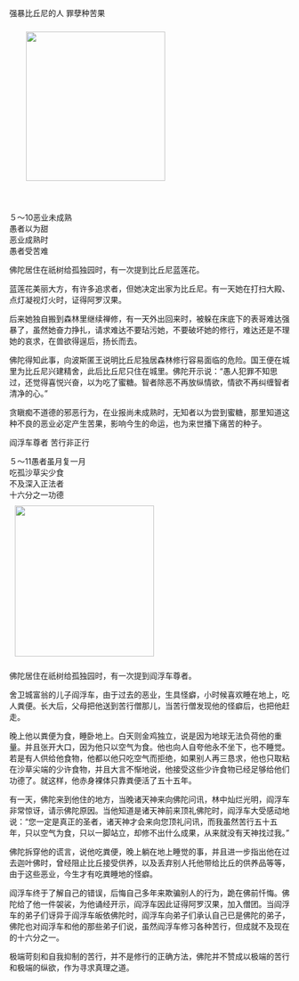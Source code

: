 强暴比丘尼的人 罪孽种苦果

<div class="e2">
<img src="images/fjj-25-1.gif" width="250" height="268" hspace="30" vspace="10" align="middle"/>
<div>
<p>&nbsp;</p> <p></p> <p> ５～10恶业未成熟<br>
 愚者以为甜<br>
 恶业成熟时<br>
 愚者受苦难</p>
</div>
</div>

佛陀居住在祇树给孤独园时，有一次提到比丘尼蓝莲花。

蓝莲花美丽大方，有许多追求者，但她决定出家为比丘尼。有一天她在打扫大殿、点灯凝视灯火时，证得阿罗汉果。

后来她独自搬到森林里继续禅修，有一天外出回来时，被躲在床底下的表哥难达强暴了，虽然她奋力挣扎，请求难达不要玷污她，不要破坏她的修行，难达还是不理她的哀求，在兽欲得逞后，扬长而去。

佛陀得知此事，向波斯匿王说明比丘尼独居森林修行容易面临的危险。国王便在城里为比丘尼兴建精舍，此后比丘尼只住在城里。佛陀开示说：“愚人犯罪不知思过，还觉得喜悦兴奋，以为吃了蜜糖。智者除恶不再放纵情欲，情欲不再纠缠智者清净的心。”

贪瞋痴不道德的邪恶行为，在业报尚未成熟时，无知者以为尝到蜜糖，那里知道这种不良的恶业必定产生苦果，影响今生的命运，也为来世播下痛苦的种子。

阎浮车尊者 苦行非正行

<div class="e2">
<div>
５～11愚者虽月复一月<br>
 吃孤沙草尖少食<br>
 不及深入正法者<br>
 十六分之一功德
</div>
<img src="images/fjj-25-2.gif" width="250" height="271" hspace="10" vspace="10"/>
</div>

佛陀居住在祇树给孤独园时，有一次提到阎浮车尊者。

舍卫城富翁的儿子阎浮车，由于过去的恶业，生具怪癖，小时候喜欢睡在地上，吃人粪便。长大后，父母把他送到苦行僧那儿，当苦行僧发现他的怪癖后，也把他赶走。

晚上他以粪便为食，睡卧地上。白天则金鸡独立，说是因为地球无法负荷他的重量。并且张开大口，因为他只以空气为食。他也向人自夸他永不坐下，也不睡觉。若是有人供给他食物，他都以他只吃空气而拒绝，如果别人再三恳求，他也只取粘在沙草尖端的少许食物，并且大言不惭地说，他接受这些少许食物已经足够给他们功德了。就这样，他赤身裸体只靠粪便活了五十五年。

有一天，佛陀来到他住的地方，当晚诸天神来向佛陀问讯，林中灿烂光明，阎浮车非常惊讶，请示佛陀原因。当他知道是诸天神前来顶礼佛陀时，阎浮车大受感动地说：“您一定是真正的圣者，诸天神才会来向您顶礼问讯，而我虽然苦行五十五年，只以空气为食，只以一脚站立，却修不出什么成果，从来就没有天神找过我。”

佛陀拆穿他的谎言，说他吃粪便，晚上躺在地上睡觉的事，并且进一步指出他在过去迦叶佛时，曾经阻止比丘接受供养，以及丢弃别人托他带给比丘的供养品等等，由于这些恶业，今生才有吃粪睡地的怪癖。

阎浮车终于了解自己的错误，后悔自己多年来欺骗别人的行为，跪在佛前忏悔。佛陀给了他一件袈裟，为他诵经开示，阎浮车因此证得阿罗汉果，加入僧团。当阎浮车的弟子们讶异于阎浮车皈依佛陀时，阎浮车向弟子们承认自己已是佛陀的弟子，佛陀也对阎浮车和他的那些弟子们说，虽然阎浮车修习各种苦行，但成就不及现在的十六分之一。

极端苛刻和自我抑制的苦行，并不是修行的正确方法，佛陀并不赞成以极端的苦行和极端的纵欲，作为寻求真理之道。

